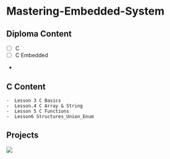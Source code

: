 # Mastering-Embedded-System

## Diploma Content
   - [ ] C
   - [ ] C Embedded
   - 


 ## C Content
 
    -  Lesson 3 C Basics
    -  Lesson.4 C Array & String
    -  Lesson 5 C Functions
    -  Lesson6 Structures_Union_Enum

## Projects


![](https://drive.google.com/file/d/1LEEyRwrM3_hIrdmc2M8Rm85EzLZqb8BO/view?usp=share_link)
